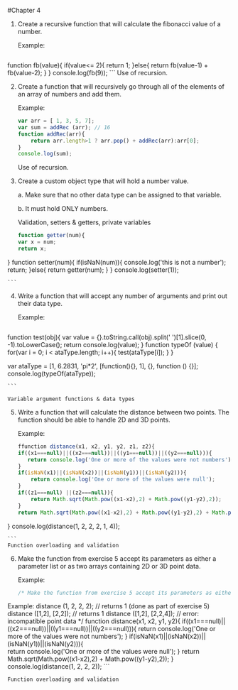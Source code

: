 #Chapter 4

1. Create a recursive function that will calculate the fibonacci value of a number. 

    Example: 
    ```javascript
function fb(value){
	if(value<=  2){
		return 1;
	}else{
		return fb(value-1) + fb(value-2);
	}
}
console.log(fb(9));
    ```
    Use of recursion. 

2. Create a function that will recursively go through all of the elements of an array of numbers and add them. 

    Example: 
    ```javascript
	var arr = [ 1, 3, 5, 7]; 
	var sum = addRec (arr); // 16 
	function addRec(arr){
		return arr.length>1 ? arr.pop() + addRec(arr):arr[0];
	}
	console.log(sum);
    ```
    Use of recursion. 

3. Create a custom object type that will hold a number value.  

    a. Make sure that no other data type can be assigned to that variable.  
    
    b. It must hold ONLY numbers.  
    
    Validation, setters & getters, private variables 
    ```javascript
    function getter(num){
	var x = num;
	return x;
}
function setter(num){
	if(isNaN(num)){
		console.log('this is not a number');
		return;
	}else{
		return getter(num);
	}
}
console.log(setter(1));

    
    ```

4. Write a function that will accept any number of arguments and print out their data type. 

    Example: 
    ```javascript
 function test(obj){
	var value = {}.toString.call(obj).split(' ')[1].slice(0, -1).toLowerCase();
	return console.log(value);
}
function typeOf (value) {
	for(var i = 0; i < ataType.length; i++){
		test(ataType[i]);
	}
}

var ataType = [1, 6.2831, 'pi*2', [function(){}, 1], {}, function () {}];
console.log(typeOf(ataType));

     
    ```
    
    Variable argument functions & data types 

5. Write a function that will calculate the distance between two points. The function should be able to handle 2D and 3D points. 

    Example: 
    ```javascript
    ffunction distance(x1, x2, y1, y2, z1, z2){
	if((x1===null)||((x2===null))||((y1===null))||((y2===null))){
	   return console.log('One or more of the values were not numbers');
	}
	if(isNaN(x1)||(isNaN(x2))||(isNaN(y1))||(isNaN(y2))){	
		return console.log('One or more of the values were null');
	}
	if((z1===null) ||(z2===null)){
	    return Math.sqrt(Math.pow((x1-x2),2) + Math.pow((y1-y2),2));
	}   
	return Math.sqrt(Math.pow((x1-x2),2) + Math.pow((y1-y2),2) + Math.pow((z1-z2),2));
}
console.log(distance(1, 2, 2, 2, 1, 4));

    ```
    Function overloading and validation

6. Make the function from exercise 5 accept its parameters as either a parameter list or as two arrays containing 2D or 3D point data.  

    Example: 
    ```javascript
    /* Make the function from exercise 5 accept its parameters as either a parameter list or as two arrays containing 2D or 3D point data.
Example:
distance (1, 2, 2, 2); // returns 1 (done as part of exercise 5) distance ([1,2], [2,2]); // returns 1 
distance ([1,2], [2,2,4]); // error: incompatible point data 
*/
function distance(x1, x2, y1, y2){
	if((x1===null)||((x2===null))||((y1===null))||((y2===null))){
	   return console.log('One or more of the values were not numbers');
	}
	if(isNaN(x1)||(isNaN(x2))||(isNaN(y1))||(isNaN(y2))){   
	 return console.log('One or more of the values were null');
	}
	return Math.sqrt(Math.pow((x1-x2),2) + Math.pow((y1-y2),2));
}
console.log(distance(1, 2, 2, 2));
    ```
    
    Function overloading and validation 
